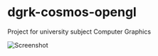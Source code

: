 # dgrk-cosmos-opengl
Project for university subject Computer Graphics

![Screenshot](https://cldup.com/XNMtJqFzZL.jpg)
